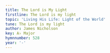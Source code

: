 ```yaml
---
title: The Lord is My Light
firstline: The Lord is my light
topic: 'Living His Life: Light of the World'
tune: The Lord is my light
author: James Nicholson
key: A♭ Major
hymnnumber: 528
year: '-'
---
```

